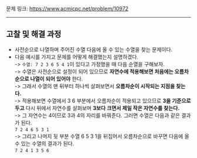 문제 링크: https://www.acmicpc.net/problem/10972
- - -
## 고찰 및 해결 과정 
- 사전순으로 나열하며 주어진 수열 다음에 올 수 있는 수열을 찾는 문제이다.  
- 다음 예시를 가지고 문제를 어떻게 해결했는지 설명하겠다.  
  -> ```수열: 7 2 3 6 5 4 1```이 있다고 가정했을 때 다음 순열을 구해보자.  
  -> 수열은 사전순으로 설정이 되어 있으므로 **자연수에 적용해보면 처음에는 오름차순으로 나열이 되어 있어야** 한다.  
  -> 그래서 수열의 맨 뒤부터 하나씩 살펴보면서 **오름차순이 시작되는 지점을 찾는다.**  
  -> 적용해보면 수열에서 3 6 부분에서 오름차순이 적용되고 있으므로 **3을 기준으로 두고** 다시 뒤에서 자연수를 살펴보며 **3보다 크면서 제일 작은 자연수를 찾는다.**  
  -> 그 자연수는 4이므로 3과 4의 자리를 바꿔준다. 그러면 수열은 다음과 같은 결과가 된다.  
    ```7 2 4 6 5 3 1```  
  -> 그리고 나머지 뒷 부분 수열 6 5 3 1을 뒤집어서 오름차순으로 바꾸면 다음에 올 수 있는 수열의 결과가 된다.  
    ```7 2 4 1 3 5 6```  